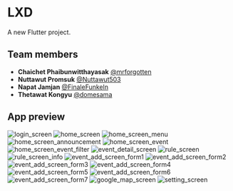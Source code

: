 # LXD

A new Flutter project.

## Team members

-   **Chaichet Phaibunwitthayasak** [@mrforgotten](http://www.github.com/mrforgotten)
-   **Nuttawut Promsuk** [@Nuttawut503](http://www.github.com/Nuttawut503)
-   **Napat Jamjan** [@FinaleFunkeln](http://www.github.com/FinaleFunkeln)
-   **Thetawat Kongyu** [@domesama](https://github.com/domesama)

## App preview

![login_screen](screenshots/login_screen.jpg "login_screen") ![home_screen](screenshots/home_screen.jpg "home_screen") ![home_screen_menu](screenshots/home_screen_menu.jpg "home_screen_menu") ![home_screen_announcement](screenshots/home_screen_announcement.jpg "home_screen_announcement") ![home_screen_event](screenshots/home_screen_event.jpg "home_screen_event") ![home_screen_event_filter](screenshots/home_screen_event_filter.jpg "home_screen_event_filter") ![event_detail_screen](screenshots/event_detail_screen.jpg "event_detail_screen") ![rule_screen](screenshots/rule_screen.jpg "rule_screen") ![rule_screen_info](screenshots/rule_screen_info.jpg "rule_screen_info") ![event_add_screen_form1](screenshots/event_add_screen_form1.jpg "event_add_screen_form1") ![event_add_screen_form2](screenshots/event_add_screen_form2.jpg "event_add_screen_form2") ![event_add_screen_form3](screenshots/event_add_screen_form3.jpg "event_add_screen_form3") ![event_add_screen_form4](screenshots/event_add_screen_form4.jpg "event_add_screen_form4") ![event_add_screen_form5](screenshots/event_add_screen_form5.jpg "event_add_screen_form5") ![event_add_screen_form6](screenshots/event_add_screen_form6.jpg "event_add_screen_form6") ![event_add_screen_form7](screenshots/event_add_screen_form7.jpg "event_add_screen_form7") ![google_map_screen](screenshots/google_map.jpg "google_map_screen") ![setting_screen](screenshots/setting_screen.jpg "setting_screen")
